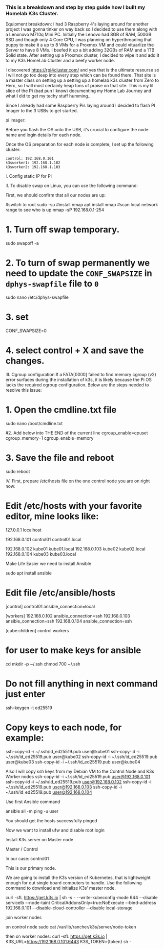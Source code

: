 <h3>This is a breakdown and step by step guide how I built my Homelab K3s Cluster.</h3>

Equipment breakdown:
I had 3 Raspberry 4's laying around for another project I was gonna tinker on way back so I decided to use them along with a Lenonovo M710q Mini PC. Initially the Lenovo had 8GB of RAM, 500GB SSD and though only 4 Core CPU, I was planning on hyperthreading that puppy to make it a up to 8 VMs for a Proxmox VM and could vituarlize the Server to have 8 VMs. I beefed it up a bit adding 32GBs of RAM and a 1TB Solid state. After setting up a Proxmox cluster, I decided to wipe it and add it to my K3s HomeLab Cluster and a beefy worker node. 


I discovered https://rpi4cluster.com/ and yes that is the ultimate resourse so I will not go too deep into every step which can be found there. That site is a master class on setting up a setting up a homelab k3s cluster from Zero to Hero, so I will most certainly heap tons of praise on that site. This is my lil slice of the Pi (bad pun I know) documenting my Home Lab Journey and what I did to get my techy stuff humming..


Since I already had some Raspberry Pis laying around I decided to flash PI Imager to the 3 USBs to get started. 

pi imager:


Before you flash the OS onto the USB, it’s crucial to configure the node name and login details for each node.

Once the OS preparation for each node is complete, I set up the following cluster:

    control: 192.168.0.101
    k3sworker1: 192.168.1.102 
    k3sworker2: 192.168.1.103 



I. Config static IP for Pi

II. To disable swap on Linux, you can use the following command:

First, we should confirm that all our nodes are up:

#switch to root
sudo -su
#install nmap
apt install nmap
#scan local network range to see who is up
nmap -sP 192.168.0.1-254

# 1. Turn off swap temporary.
sudo swapoff -a

# 2. To turn of swap permanently we need to update the `CONF_SWAPSIZE` in `dphys-swapfile` file to `0`
sudo nano /etc/dphys-swapfile

# 3. set
  CONF_SWAPSIZE=0

# 4. select control + X and save the changes.


III. Cgroup configuration
If a FATA[0000] failed to find memory cgroup (v2) error surfaces during the installation of k3s, it is likely because the Pi OS lacks the required cgroup configuration. Below are the steps needed to resolve this issue:

# 1. Open the cmdline.txt file
sudo nano /boot/cmdline.txt

#2. Add below into THE END of the current line
cgroup_enable=cpuset cgroup_memory=1 cgroup_enable=memory

# 3. Save the file and reboot
sudo reboot

IV. First, prepare /etc/hosts file on the one control node you are on right now:

# Edit /etc/hosts with your favorite editor, mine looks like:
127.0.0.1 localhost

192.168.0.101 control01 control01.local

192.168.0.102 kube01 kube01.local
192.168.0.103 kube02 kube02.local
192.168.0.104 kube03 kube03.local


Make Life Easier we need to install Ansible

sudo apt install ansible

# Edit file /etc/ansible/hosts
[control]
control01  ansible_connection=local

[workers]
192.168.0.102  ansible_connection=ssh
192.168.0.103  ansible_connection=ssh
192.168.0.104  ansible_connection=ssh

[cube:children]
control
workers


# for user to make keys for ansible
cd
mkdir -p ~/.ssh
chmod 700 ~/.ssh
# Do not fill anything in next command just enter
ssh-keygen -t ed25519
# Copy keys to each node, for example:
ssh-copy-id -i ~/.ssh/id_ed25519.pub user@kube01
ssh-copy-id -i ~/.ssh/id_ed25519.pub user@kube02
ssh-copy-id -i ~/.ssh/id_ed25519.pub user@kube03
ssh-copy-id -i ~/.ssh/id_ed25519.pub user@kube04

Also I will copy ssh keys from my Debian VM to the Control Node and K3s Worker nodes
ssh-copy-id -i ~/.ssh/id_ed25519.pub user@192.168.0.101
ssh-copy-id -i ~/.ssh/id_ed25519.pub user@192.168.0.102
ssh-copy-id -i ~/.ssh/id_ed25519.pub user@192.168.0.103
ssh-copy-id -i ~/.ssh/id_ed25519.pub user@192.168.0.104


Use first Ansible command

ansible all -m ping -u user

You should get the hosts successfully pinged

Now we want to install ufw and disable root login


Install K3s server on Master node

Master / Control

In our case: control01

This is our primary node.

We are going to install the K3s version of Kubernetes, that is lightweight enough for out single board computers to handle. Use the following command to download and initialize K3s’ master node.


curl -sfL https://get.k3s.io | sh -s - --write-kubeconfig-mode 644 --disable servicelb --node-taint CriticalAddonsOnly=true:NoExecute --bind-address 192.168.0.101 --disable-cloud-controller --disable local-storage

join worker nodes

on control node 
sudo cat /var/lib/rancher/k3s/server/node-token

then on worker nodes:
curl -sfL https://get.k3s.io | K3S_URL=https://192.168.0.101:6443 K3S_TOKEN={token} sh -
